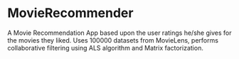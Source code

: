 # MovieRecommender
A Movie Recommendation App based upon the user ratings he/she gives for the movies they liked. 
Uses 100000 datasets from MovieLens, performs collaborative filtering using ALS algorithm and Matrix factorization. 
